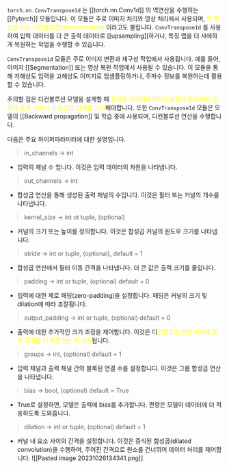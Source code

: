 `torch.nn.ConvTranspose1d` 는 [[torch.nn.Conv1d]] 의 역연산을 수행하는 [[Pytorch]] 모듈입니다. 이 모듈은 주로 이미지 처리와 영상 처리에서 사용되며, <font color="#ffff00">역 합성곱 또는 디컨볼루션(deconvolution)</font> 이라고도 불립니다. `ConvTranspose1d` 를 사용하여 입력 데이터를 더 큰 출력 데이터로 [[upsampling]]하거나, 특징 맵을 더 사에하게 복원하는 작업을 수행할 수 있습니다.

`ConvTranspose1d` 모듈은 주로 이미지 변환과 재구성 작업에서 사용됩니다. 예를 들어, 이미지 [[Segmentation]] 또는 영상 복원 작업에서 사용될 수 있습니다. 이 모듈을 통해 저해상도 입력을 고해상도 이미지로 업샘플링하거나, 주파수 정보를 복원하는데 활용할 수 있습니다.

주의할 점은 디컨볼루션 모델을 설계할 때 <font color="#ffff00">올바른 하이퍼파라미터 설정이 중요하며, 입력과 출력 데이터 크기 간의 관계를 고려</font>해야합니다. 또한 `ConvTranspose1d` 모듈은 모델의 [[Backward propagation]] 및 학습 중에 사용되며, 디컨볼루션 연산을 수행합니다.

다음은 주요 하이퍼파라미터에 대한 설명입니다.

> in_channels -> int
- 입력의 채널 수 입니다. 이것은 입력 데이터의 차원을 나타냅니다.

> out_channels -> int
- 합성곱 연산을 통해 생성된 출력 채널의 수입니다. 이것은 필터 또는 커널의 개수를 나타냅니다.

> kernel_size -> int ot tuple, (optional)
- 커널의 크기 또는 높이를 정의합니다. 이것은 합성곱 커널의 윈도우 크기를 나타냅니다.

> stride -> int or tuple, (optional), default = 1
- 합성곱 연산에서 필터 이동 간격을 나타냅니다. 더 큰 값은 출력 크기를 줄입니다.

> padding -> int or tuple, (optional) default = 0
- 입력에 대한 제로 패딩(zero-padding)을 설정합니다. 패딩은 커널의 크기 및 dilation에 따라 조절됩니다.

> output_padding -> int or tuple, (optional) default = 0
- 츌력에 대한 추가적인 크기 조정을 제어합니다. 이것은 디<font color="#ffff00">컨볼루션 연산 이후에 출력 크기를 더 확장하는 데 사용</font>됩니다.

> groups -> int, (optional) default = 1
- 입력 채널과 출력 채널 간의 블록된 연결 수를 설정합니다. 이것은 그룹 합성곱 연산을 나타냅니다.

> bias -> bool, (optional) default = True
- True로 설정하면, 모델은 출력에 bias를 추가합니다. 편향은 모델이 데이터에 더 적응하도록 도와줍니다.

> dilation -> int or tuple, (optional) default = 1
- 커널 내 요소 사이의 간격을 설정합니다. 이것은 증식된 합성곱(dilated convolution)을 수행하며, 주어진 간격으로 원소를 건너뛰어 데이터 처리를 제어합니다.
![[Pasted image 20231026134341.png]]

